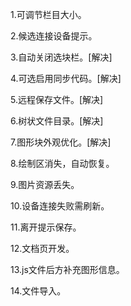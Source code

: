 
1.可调节栏目大小。

2.候选连接设备提示。

3.自动关闭选块栏。[解决]

4.可选启用同步代码。[解决]

5.远程保存文件。[解决]

6.树状文件目录。[解决]

7.图形块外观优化。[解决]

8.绘制区消失，自动恢复。

9.图片资源丢失。

10.设备连接失败需刷新。

11.离开提示保存。

12.文档页开发。

13.js文件后方补充图形信息。

14.文件导入。
